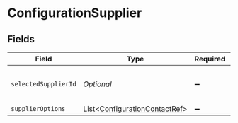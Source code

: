 # ConfigurationSupplier


## Fields

| Field                                                                               | Type                                                                                | Required                                                                            | Description                                                                         |
| ----------------------------------------------------------------------------------- | ----------------------------------------------------------------------------------- | ----------------------------------------------------------------------------------- | ----------------------------------------------------------------------------------- |
| `selectedSupplierId`                                                                | *Optional<String>*                                                                  | :heavy_minus_sign:                                                                  | Unique identifier for the supplier.                                                 |
| `supplierOptions`                                                                   | List<[ConfigurationContactRef](../../models/components/ConfigurationContactRef.md)> | :heavy_minus_sign:                                                                  | N/A                                                                                 |